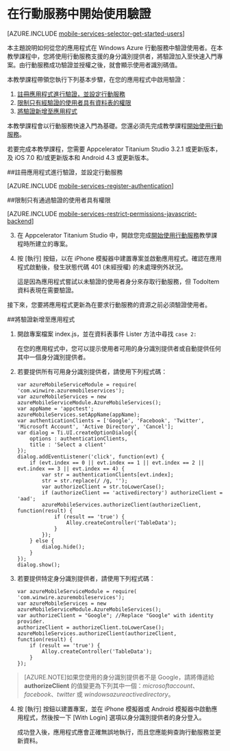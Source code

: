 <properties 
	pageTitle="開始使用驗證 (Appcelerator) | 行動開發人員中心" 
	description="了解如何使用行動服務透過眾多識別提供者驗證 iOS 應用程式使用者，包括 Google、Facebook、Twitter 和 Microsoft。" 
	services="mobile-services" 
	documentationCenter="" 
	authors="mattchenderson" 
	manager="dwrede" 
	editor=""/>

<tags 
	ms.service="mobile-services" 
	ms.workload="mobile" 
	ms.tgt_pltfrm="" 
	ms.devlang="multiple" 
	ms.topic="article" 
	ms.date="11/24/2014" 
	ms.author="mahender"/>

# 在行動服務中開始使用驗證

[AZURE.INCLUDE [mobile-services-selector-get-started-users](../includes/mobile-services-selector-get-started-users.md)]

本主題說明如何從您的應用程式在 Windows Azure 行動服務中驗證使用者。在本教學課程中，您將使用行動服務支援的身分識別提供者，將驗證加入至快速入門專案。由行動服務成功驗證並授權之後，就會顯示使用者識別碼值。

本教學課程帶領您執行下列基本步驟，在您的應用程式中啟用驗證：

1.  [註冊應用程式進行驗證，並設定行動服務]
2.  [限制只有經驗證的使用者具有資料表的權限]
3.  [將驗證新增至應用程式]

本教學課程會以行動服務快速入門為基礎。您還必須先完成教學課程[開始使用行動服務]。

若要完成本教學課程，您需要 Appcelerator Titanium Studio 3.2.1 或更新版本，及 iOS 7.0 和/或更新版本和 Android 4.3 或更新版本。

##<a name="register"></a>註冊應用程式進行驗證，並設定行動服務

[AZURE.INCLUDE [mobile-services-register-authentication](../includes/mobile-services-register-authentication.md)] 

##<a name="permissions"></a>限制只有通過驗證的使用者具有權限

[AZURE.INCLUDE [mobile-services-restrict-permissions-javascript-backend](../includes/mobile-services-restrict-permissions-javascript-backend.md)]

3.	在 Appcelerator Titanium Studio 中，開啟您完成[開始使用行動服務]教學課程時所建立的專案。

4.	按 [執行] 按鈕，以在 iPhone 模擬器中建置專案並啟動應用程式。確認在應用程式啟動後，發生狀態代碼 401 (未經授權) 的未處理例外狀況。
    
    這是因為應用程式嘗試以未驗證的使用者身分來存取行動服務，但 TodoItem 資料表現在需要驗證。

接下來，您要將應用程式更新為在要求行動服務的資源之前必須驗證使用者。

##<a name="add-authentication"></a>將驗證新增至應用程式

1.	開啟專案檔案 index.js，並在資料表事件 Lister 方法中尋找 `case 2:`

    在您的應用程式中，您可以提示使用者可用的身分識別提供者或自動提供任何其中一個身分識別提供者。

2.	若要提供所有可用身分識別提供者，請使用下列程式碼：

        var azureMobileServiceModule = require( 'com.winwire.azuremobileservices');
        var azureMobileServices = new azureMobileServiceModule.AzureMobileServices();
        var appName = 'appctest';
        azureMobileServices.setAppName(appName);
        var authenticationClients = ['Google', 'Facebook', 'Twitter', 'Microsoft Account', 'Active Directory', 'Cancel'];
        var dialog = Ti.UI.createOptionDialog({
            options : authenticationClients,
            title : 'Select a client'
        });
        dialog.addEventListener('click', function(evt) {
            if (evt.index == 0 || evt.index == 1 || evt.index == 2 || evt.index == 3 || evt.index == 4) {
                var str = authenticationClients[evt.index];
                str = str.replace(/ /g, '');
                var authorizeClient = str.toLowerCase();
                if (authorizeClient == 'activedirectory') authorizeClient = 'aad';
                azureMobileServices.authorizeClient(authorizeClient, function(result) {
                    if (result == 'true') {
                        Alloy.createController('TableData');
                    }
                });
            } else {
                dialog.hide();
            }
        });
        dialog.show();

3.	若要提供特定身分識別提供者，請使用下列程式碼：

        var azureMobileServiceModule = require( 'com.winwire.azuremobileservices');
        var azureMobileServices = new azureMobileServiceModule.AzureMobileServices();
        var authorizeClient = "Google"; //Replace "Google" with identity provider.
        authorizeClient = authorizeClient.toLowerCase();
        azureMobileServices.authorizeClient(authorizeClient, function(result) {
            if (result == 'true') {
                Alloy.createController('TableData');
            }
        });

>[AZURE.NOTE]如果您使用的身分識別提供者不是 Google，請將傳遞給 **authorizeClient** 的值變更為下列其中一個：*microsoftaccount*、*facebook*、*twitter* 或 *windowsazureactivedirectory*。

4.	按 [執行] 按鈕以建置專案，並在 iPhone 模擬器或 Android 模擬器中啟動應用程式，然後按一下 [With Login] 選項以身分識別提供者的身分登入。

    成功登入後，應用程式應會正確無誤地執行，而且您應能夠查詢行動服務並更新資料。


<!-- Anchors. -->

[註冊應用程式進行驗證，並設定行動服務]: #register
[限制只有經驗證的使用者具有資料表的權限]: #permissions
[將驗證新增至應用程式]: #add-authentication

<!-- Images. -->

<!-- URLs. -->
[開始使用行動服務]: partner-appcelerator-mobile-services-javascript-backend-appcelerator-get-started.md
<!--HONumber=54-->